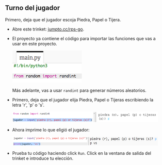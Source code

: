 ## Turno del jugador

Primero, deja que el jugador escoja Piedra, Papel o Tijera.

+ Abre este trinket: <a href="http://jumpto.cc/rps-go" target="_blank">jumpto.cc/rps-go</a>.

+ El proyecto ya contiene el código para importar las funciones que vas a usar en este proyecto.
    
    ![captura de pantalla](images/rps-imports.png)
    
    Más adelante, vas a usar `randint` para generar números aleatorios.

+ Primero, deja que el jugador elija Piedra, Papel o Tijeras escribiendo la letra 'r', 'p' o 's'.
    
    ![captura de pantalla](images/rps-input.png)

+ Ahora imprime lo que eligió el jugador:
    
    ![captura de pantalla](images/rps-player.png)

+ Prueba tu código haciendo click `Run`. Click en la ventana de salida del trinket e introduce tu elección.